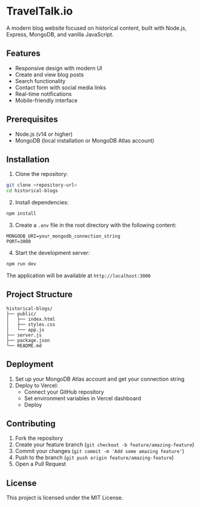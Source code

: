 # TravelTalk.io

A modern blog website focused on historical content, built with Node.js, Express, MongoDB, and vanilla JavaScript.

## Features

- Responsive design with modern UI
- Create and view blog posts
- Search functionality
- Contact form with social media links
- Real-time notifications
- Mobile-friendly interface

## Prerequisites

- Node.js (v14 or higher)
- MongoDB (local installation or MongoDB Atlas account)

## Installation

1. Clone the repository:
```bash
git clone <repository-url>
cd historical-blogs
```

2. Install dependencies:
```bash
npm install
```

3. Create a `.env` file in the root directory with the following content:
```
MONGODB_URI=your_mongodb_connection_string
PORT=3000
```

4. Start the development server:
```bash
npm run dev
```

The application will be available at `http://localhost:3000`

## Project Structure

```
historical-blogs/
├── public/
│   ├── index.html
│   ├── styles.css
│   └── app.js
├── server.js
├── package.json
└── README.md
```

## Deployment

1. Set up your MongoDB Atlas account and get your connection string
2. Deploy to Vercel:
   - Connect your GitHub repository
   - Set environment variables in Vercel dashboard
   - Deploy

## Contributing

1. Fork the repository
2. Create your feature branch (`git checkout -b feature/amazing-feature`)
3. Commit your changes (`git commit -m 'Add some amazing feature'`)
4. Push to the branch (`git push origin feature/amazing-feature`)
5. Open a Pull Request

## License

This project is licensed under the MIT License. 

